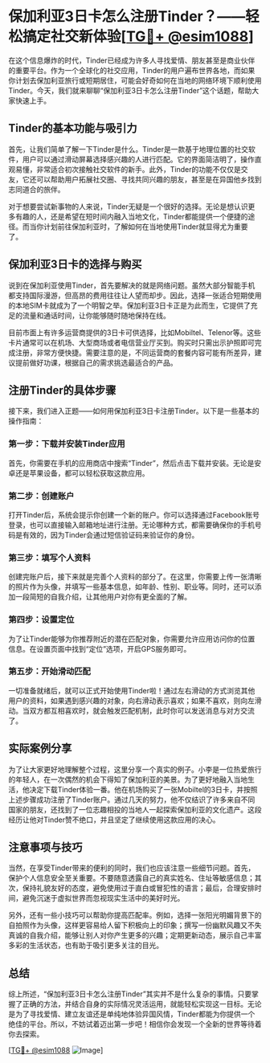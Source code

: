 # 保加利亚3日卡怎么注册Tinder？——轻松搞定社交新体验[[TG💪+ @esim1088](https://t.me/s/esim1088)]

在这个信息爆炸的时代，Tinder已经成为许多人寻找爱情、朋友甚至是商业伙伴的重要平台。作为一个全球化的社交应用，Tinder的用户遍布世界各地，而如果你计划去保加利亚旅行或短期居住，可能会好奇如何在当地的网络环境下顺利使用Tinder。今天，我们就来聊聊“保加利亚3日卡怎么注册Tinder”这个话题，帮助大家快速上手。

## Tinder的基本功能与吸引力

首先，让我们简单了解一下Tinder是什么。Tinder是一款基于地理位置的社交软件，用户可以通过滑动屏幕选择感兴趣的人进行匹配。它的界面简洁明了，操作直观易懂，非常适合初次接触社交软件的新手。此外，Tinder的功能不仅仅是交友，它还可以帮助用户拓展社交圈、寻找共同兴趣的朋友，甚至是在异国他乡找到志同道合的旅伴。

对于想要尝试新事物的人来说，Tinder无疑是一个很好的选择。无论是想认识更多有趣的人，还是希望在短时间内融入当地文化，Tinder都能提供一个便捷的途径。而当你计划前往保加利亚时，了解如何在当地使用Tinder就显得尤为重要了。

## 保加利亚3日卡的选择与购买

说到在保加利亚使用Tinder，首先要解决的就是网络问题。虽然大部分智能手机都支持国际漫游，但高昂的费用往往让人望而却步。因此，选择一张适合短期使用的本地SIM卡就成为了一个明智之举。保加利亚3日卡正是为此而生，它提供了充足的流量和通话时间，让你能够随时随地保持在线。

目前市面上有许多运营商提供的3日卡可供选择，比如Mobiltel、Telenor等。这些卡片通常可以在机场、大型商场或者电信营业厅买到。购买时只需出示护照即可完成注册，非常方便快捷。需要注意的是，不同运营商的套餐内容可能有所差异，建议提前做好功课，根据自己的需求挑选最适合的产品。

## 注册Tinder的具体步骤

接下来，我们进入正题——如何用保加利亚3日卡注册Tinder。以下是一些基本的操作指南：

### 第一步：下载并安装Tinder应用

首先，你需要在手机的应用商店中搜索“Tinder”，然后点击下载并安装。无论是安卓还是苹果设备，都可以轻松获取这款应用。

### 第二步：创建账户

打开Tinder后，系统会提示你创建一个新的账户。你可以选择通过Facebook账号登录，也可以直接输入邮箱地址进行注册。无论哪种方式，都需要确保你的手机号码是有效的，因为Tinder会通过短信验证码来验证你的身份。

### 第三步：填写个人资料

创建完账户后，接下来就是完善个人资料的部分了。在这里，你需要上传一张清晰的照片作为头像，并填写一些基本信息，如年龄、性别、职业等。同时，还可以添加一段简短的自我介绍，让其他用户对你有更全面的了解。

### 第四步：设置定位

为了让Tinder能够为你推荐附近的潜在匹配对象，你需要允许应用访问你的位置信息。在设置页面中找到“定位”选项，开启GPS服务即可。

### 第五步：开始滑动匹配

一切准备就绪后，就可以正式开始使用Tinder啦！通过左右滑动的方式浏览其他用户的资料，如果遇到感兴趣的对象，向右滑动表示喜欢；如果不喜欢，则向左滑动。当双方都互相喜欢时，就会触发匹配机制，此时你可以发送消息与对方交流了。

## 实际案例分享

为了让大家更好地理解整个过程，这里分享一个真实的例子。小李是一位热爱旅行的年轻人，在一次偶然的机会下得知了保加利亚的美景。为了更好地融入当地生活，他决定下载Tinder体验一番。他在机场购买了一张Mobiltel的3日卡，并按照上述步骤成功注册了Tinder账户。通过几天的努力，他不仅结识了许多来自不同国家的朋友，还找到了一位志趣相投的当地人一起探索保加利亚的文化遗产。这段经历让他对Tinder赞不绝口，并且坚定了继续使用这款应用的决心。

## 注意事项与技巧

当然，在享受Tinder带来的便利的同时，我们也应该注意一些细节问题。首先，保护个人信息安全至关重要。不要随意透露自己的真实姓名、住址等敏感信息；其次，保持礼貌友好的态度，避免使用过于直白或冒犯性的语言；最后，合理安排时间，避免沉迷于虚拟世界而忽视现实生活中的美好时光。

另外，还有一些小技巧可以帮助你提高匹配率。例如，选择一张阳光明媚背景下的自拍照作为头像，这样更容易给人留下积极向上的印象；撰写一份幽默风趣又不失真诚的自我介绍，能够让别人对你产生更多的兴趣；定期更新动态，展示自己丰富多彩的生活状态，也有助于吸引更多关注的目光。

## 总结

综上所述，“保加利亚3日卡怎么注册Tinder”其实并不是什么复杂的事情。只要掌握了正确的方法，并结合自身的实际情况灵活运用，就能轻松实现这一目标。无论是为了寻找爱情、建立友谊还是单纯地体验异国风情，Tinder都能为你提供一个绝佳的平台。所以，不妨试着迈出第一步吧！相信你会发现一个全新的世界等待着你去探索。

[[TG💪+ @esim1088](https://t.me/s/esim1088) ![Image](https://i.postimg.cc/4NQfJmqS/Snipaste-2025-05-13-00-14-12.png)]